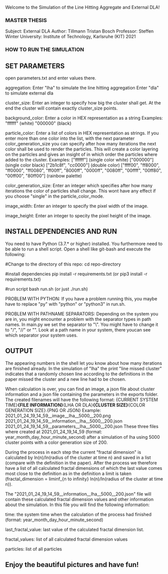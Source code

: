 Welcome to the Simulation of the Line Hitting Aggregate and External DLA!

### MASTER THESIS ###
Subject:	External DLA
Author: 	Tillmann Tristan Bosch
Professor: 	Steffen Winter
University: 	Institute of Technology, Karlsruhe (KIT)
2021

### HOW TO RUN THE SIMULATION ###


## SET PARAMETERS ##

open parameters.txt and enter values there. 

aggregation:			    Enter "lha" to simulate the line hitting aggregation
                        Enter "dla" to simulate external dla

cluster_size: 			Enter an integer to specify how big the cluster shall get. At the end the cluster will contain exactly cluster_size points. 

background_color:		Enter a color in HEX representation as a string
                        Examples: 
                        "ffffff" (white)
                        "000000" (black)

particle_color:			Enter a list of colors in HEX representation as strings. If you enter more than one color into the list, with the next parameter
                        color_generation_size you can specify after how many iterations the next color shall be used to render the particles. This will 
                        create a color layering on the particles and gives an insight of in which order the particles where added to the cluster. 
                        Examples: 
                        ["ffffff"] (single color white)
                        ["000000"] (single color black)
                        ["2b1c8f", "cc0000"] (double color)
                        ["ffff00", "ff8000", "ff0000", "ff0080", "ff00ff", "8000ff", "0000ff", "0080ff", "00ffff", "00ff80", "00ff00", "80ff00"] (rainbow palette)

color_generation_size:	Enter an integer which specifies after how many iterations the color of particles shall change. 
                        This wont have any effect if you choose "single" in the particle_color_mode. 

image_width:			Enter an integer to specify the pixel width of the image. 

image_height:			Enter an integer to specity the pixel height of the image. 


## INSTALL DEPENDENCIES AND RUN ##

You need to have Python (3.7.* or higher) installed. You furthermore need to be able to run a shell script. Open a shell like git-bash and execute the following: 

#Change to the directory of this repo:
cd repo-directory

#install dependencies
pip install -r requirements.txt
(or pip3 install -r requirements.txt)

#run script
bash run.sh (or just ./run.sh)

PROBLEM WITH PYTHON:
If you have a problem running this, you maybe have to replace "py" with "python" or "python3" in run.sh.

PROBLEM WITH PATHNAME SEPARATORS:
Depending on the system you are in, you might encounter a problem with the separator types in path names. In main.py we set the separator to "\\". You might have to change it to "/", "//" or "\". Look at a path name in your system, there youcan see which separator your system uses. 


## OUTPUT ##

The appearing numbers in the shell let you know about how many iterations are finished already. In the simulation of "lha" the print "line missed cluster" indicates 
that a randomly chosen line according to the definitions in the paper missed the cluster and a new line had to be chosen. 

When calculation is over, you can find an image, a json file about cluster information and a json file containing the parameters in the exports folder.
The created filenames will have the following format:
{CURRENT SYSTEM TIME}__{FILE INFORMATION}__{LHA OR DLA}__{CLUSTER SIZE}__{COLOR GENERATION SIZE}.{PNG OR JSON}
Example:
2021_01_24_19_14_59__image__lha__5000__200.png
2021_01_24_19_14_59__information__lha__5000__200.json
2021_01_24_19_14_59__parameters__lha__5000__200.json
These three files where created at 2021_01_24_19_14_59 (format: year_month_day_hour_minute_second) after a simulation of lha using 5000 cluster points 
with a color generation size of 200. 

During the process in each step the current "fractal dimension" is calculated by ln(n)/ln(radius of the cluster at time n) and saved in a list 
(compare with the definition in the paper). After the process we therefore have a list of all calculated fractal dimensions of which the last value comes 
most close to the definition as in the definition a limit is taken (fractal_dimension = liminf_{n to infinity} ln(n)/ln(radius of the cluster at time n)).

The "2021_01_24_19_14_59__information__lha__5000__200.json" file will contain these calculated fractal dimension values and other information about the simulation.
In this file you will find the following information:

time:				the system time when the calculation of the process had finished (format: year_month_day_hour_minute_second)

last_fractal_value: 		last value of the calculated fractal dimension list.

fractal_values:			list of all calculated fractal dimension values

particles:			list of all particles 


## Enjoy the beautiful pictures and have fun! ## 
